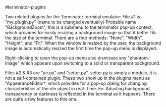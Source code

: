 #terminator-plugins

Two related plugins for the Terminator terminal emulator:
File #1 is "my_plugin.py" (name to be changed eventually)
Probable name "BackgroundZoom", this is a submenu to the
terminator pop-up context, which provides for easily 
resizing a background image so that it better fits the
size of the terminal.  There are a four methods: "None",
"Width", "Height", and "Fit".  When the window is resized
by the user, the background image is automatically resized
the first time the pop-up menu is displayed.

Right-clicking to open the pop-up menu also dismisses any
"phantom-image" which appears upon switching to a solid
or transparent background.

Files #2 & #3 are "ae.py" and "setter.py".  setter.py
is simply a module, it is not a self-contained plugin.
These two show up in the plugins menu as 
"AppearanceEditor", which provides for a pop-up dialog
for changing characteristics of the vte object in real-
time.  Ex: Adusting background transparency or darkness
is reflected in the terminal as it happens.   There are
quite a few features to this one.

